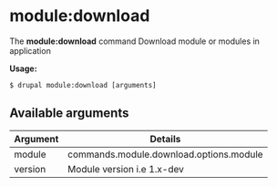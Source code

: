 # module:download
The **module:download** command Download module or modules in application

**Usage:**
```
$ drupal module:download [arguments] 
```

## Available arguments
Argument | Details
---------|-------------
module | commands.module.download.options.module
version | Module version i.e 1.x-dev
